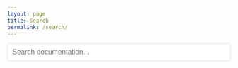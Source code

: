 ```yaml
---
layout: page
title: Search
permalink: /search/
---
```


<div id="search-container">
  <input type="text" id="search-input" placeholder="Search documentation...">
  <ul id="results-container"></ul>
</div>

<script src="{{ '/assets/js/simple-jekyll-search.min.js' | relative_url }}"></script>
<script>
  SimpleJekyllSearch({
    searchInput: document.getElementById('search-input'),
    resultsContainer: document.getElementById('results-container'),
    json: '{{ '/search.json' | relative_url }}',
    searchResultTemplate: '<li><a href="{url}" title="{desc}">{title}</a></li>',
    noResultsText: 'No results found',
    limit: 10,
    fuzzy: false,
    exclude: ['Welcome']
  })
</script>

<style>
#search-container {
  max-width: 600px;
  margin: 0 auto;
}

#search-input {
  width: 100%;
  padding: 10px;
  font-size: 16px;
  border: 1px solid #ddd;
  border-radius: 4px;
}

#results-container {
  list-style: none;
  padding: 0;
  margin-top: 10px;
}

#results-container li {
  padding: 5px;
  border-bottom: 1px solid #eee;
}

#results-container li a {
  text-decoration: none;
  color: #333;
}

#results-container li a:hover {
  color: #0366d6;
}
</style>
